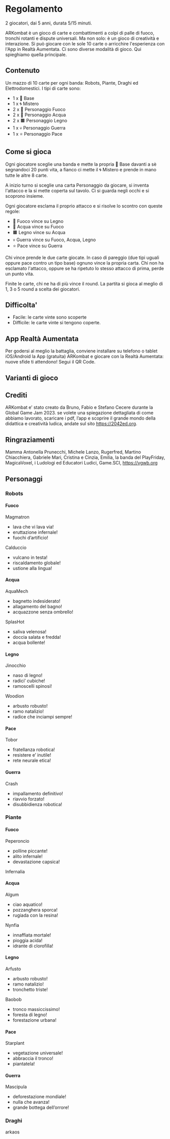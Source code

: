 # Regolamento
2 giocatori, dai 5 anni, durata 5/15 minuti.

ARKombat è un gioco di carte e combattimenti a colpi di palle di fuoco, tronchi rotanti e dispute universali. Ma non solo: è un gioco di creatività e interazione. Si può giocare con le sole 10 carte o arricchire l'esperienza con l'App in Realtà Aumentata. Ci sono diverse modalità di gioco. Qui spieghiamo quella principale.

## Contenuto
Un mazzo di 10 carte per ogni banda: Robots, Piante, Draghi ed Elettrodomestici.
I tipi di carte sono:

- 1 x 🏡 Base
- 1 x 🌀 Mistero
- 2 x 🔺 Personaggio Fuoco
- 2 x 🔵 Personaggio Acqua
- 2 x 🟫 Personaggio Legno
- 1 x 💀 Personaggio Guerra
- 1 x ⭐️ Personaggio Pace

## Come si gioca
Ogni giocatore sceglie una banda e mette la propria 🏡 Base davanti a sè segnandoci 20 punti vita, a fianco ci mette il 🌀 Mistero e prende in mano tutte le altre 8 carte.

A inizio turno si sceglie una carta Personaggio da giocare, si inventa l'attacco e la si mette coperta sul tavolo. Ci si guarda negli occhi e si scoprono insieme.

Ogni giocatore esclama il proprio attacco e si risolve lo scontro con queste regole:

- 🔺 Fuoco vince su Legno
- 🔵 Acqua vince su Fuoco
- 🟫 Legno vince su Acqua
- 💀 Guerra vince su Fuoco, Acqua, Legno
- ⭐️ Pace vince su Guerra

Chi vince prende le due carte giocate.
In caso di pareggio (due tipi uguali oppure pace contro un tipo base) ognuno vince la propria carta.
Chi non ha esclamato l'attacco, oppure se ha ripetuto lo stesso attacco di prima, perde un punto vita.

Finite le carte, chi ne ha di più vince il round.
La partita si gioca al meglio di 1, 3 o 5 round a scelta dei giocatori.

## Difficolta'

- Facile: le carte vinte sono scoperte
- Difficile: le carte vinte si tengono coperte.

## App Realtà Aumentata
Per godersi al meglio la battaglia, conviene installare su telefono o tablet iOS/Android la App (gratuita) ARKombat e giocare con la Realtà Aumentata: nuove sfide ti attendono! Segui il QR Code.

## Varianti di gioco

## Crediti
ARKombat e’ stato creato da Bruno, Fabio e Stefano Cecere durante la Global Game Jam 2023. se volete una spiegazione dettagliata di come abbiamo lavorato, scaricare i pdf, l’app e scoprire il grande mondo della didattica e creatività ludica, andate sul sito <https://2042ed.org>.

## Ringraziamenti
Mamma Antonella Prunecchi, Michele Lanzo, Rugerfred, Martino Chiacchiera, Gabriele Mari, Cristina e Cinzia, Emilia, la banda del PlayFriday, MagicaVoxel, i Ludologi ed Educatori Ludici, Game.SCI, <https://vgwb.org>

## Personaggi

### Robots

#### Fuoco
Magmatron

- lava che vi lava via!
- eruttazione infernale!
- fuochi d’artificio!

Calduccio

- vulcano in testa!
- riscaldamento globale!
- ustione alla lingua!

#### Acqua
AquaMech

- bagnetto indesiderato!
- allagamento del bagno!
- acquazzone senza ombrello!

SplasHot

- saliva velenosa!
- doccia salata e fredda!
- acqua bollente!

#### Legno

Jinocchio

- naso di legno!
- radici’ cubiche!
- ramoscelli spinosi!

Woodion

- arbusto robusto!
- ramo natalizio!
- radice che inciampi sempre!

#### Pace

Tobor

- fratellanza robotica!
- resistere e’ inutile!
- rete neurale etica!

#### Guerra

Crash

- impallamento definitivo!
- riavvio forzato!
- disubbidienza robotica!

### Piante
#### Fuoco

Peperoncio

- polline piccante!
- alito infernale!
- devastazione capsica!

Infernalia


#### Acqua 

Algum

- ciao aquatico!
- pozzanghera sporca!
- rugiada con la resina!

Nynfia

- innaffiata mortale!
- pioggia acida!
- idrante di clorofilla!

#### Legno

Arfusto

- arbusto robusto!
- ramo natalizio!
- tronchetto triste!

Baobob

- tronco massiccissimo!
- foresta di legno!
- forestazione urbana!

#### Pace

Starplant

- vegetazione universale!
- abbraccia il tronco!
- piantatela!

#### Guerra

Mascipula

- deforestazione mondiale!
- nulla che avanza!
- grande bottega dell’orrore!

### Draghi
arkaos

